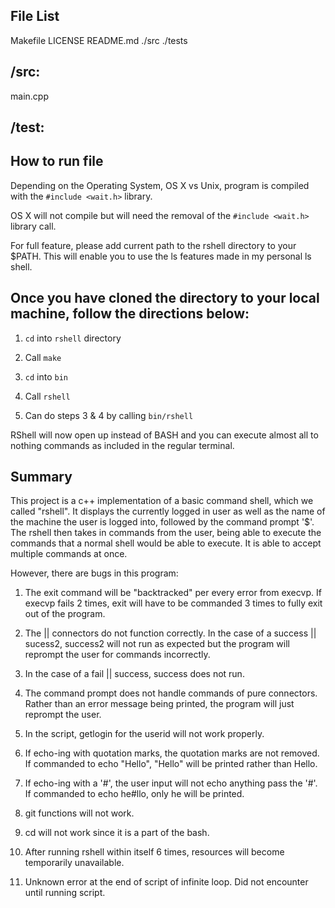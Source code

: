 File List
----------
Makefile
LICENSE
README.md
./src
./tests

/src:
-----------
main.cpp

/test: 
-----------

How to run file
---------------
Depending on the Operating System, OS X vs Unix, program is compiled with the `#include <wait.h>` library.

OS X will not compile but will need the removal of the `#include <wait.h>` library call. 

For full feature, please add current path to the rshell directory to your $PATH. This will enable you to use the ls features made in my personal ls shell.

Once you have cloned the directory to your local machine, follow the directions below:
--------------------------------------------------------------------------------------
1. `cd` into `rshell` directory

2. Call `make`

3. `cd` into `bin`

4. Call `rshell`

5. Can do steps 3 & 4 by calling `bin/rshell`

RShell will now open up instead of BASH and you can execute almost all to nothing commands as included in the regular terminal.

Summary
----------------------------------------------------------------------
This project is a c++ implementation of a basic command shell, which 
we called "rshell". It displays the currently logged in user as well
as the name of the machine the user is logged into, followed by the 
command prompt '$'. The rshell then takes in commands from the user,
being able to execute the commands that a normal shell would
be able to execute. It is able to accept multiple commands at once.

However, there are bugs in this program:

1) The exit command will be "backtracked" per every error from execvp. If execvp fails 2 times, exit will have to be commanded 3 times to fully exit out of the program.

2) The || connectors do not function correctly. In the case of a success || sucess2, success2 will not run as expected but the program will reprompt the user for commands incorrectly.

3) In the case of a fail || success, success does not run.

4) The command prompt does not handle commands of pure connectors. Rather than an error message being printed, the program will just reprompt the user.

5) In the script, getlogin for the userid will not work properly.

6) If echo-ing with quotation marks, the quotation marks are not removed. If commanded to echo "Hello", "Hello" will be printed rather than Hello.

7) If echo-ing with a '#', the user input will not echo anything pass the '#'. If commanded to echo he#llo, only he will be printed.

8) git functions will not work.

9) cd will not work since it is a part of the bash.

10) After running rshell within itself 6 times, resources will become temporarily unavailable.

11) Unknown error at the end of script of infinite loop. Did not encounter until running script.












